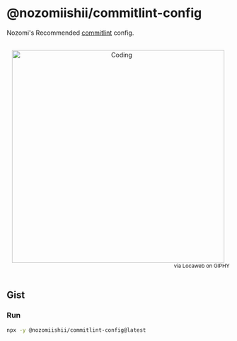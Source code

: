 # @nozomiishii/commitlint-config

Nozomi's Recommended [commitlint](https://commitlint.js.org) config.

<!-- Main Image -->
<br>
<div align="center">
  <img src="https://media.giphy.com/media/487L0pNZKONFN01oHO/giphy.gif" alt="Coding" width="480" />
</div>
<div align="right">
  <small>via Locaweb on GIPHY</small>
</div>
<br>

## Gist

### Run

```bash
npx -y @nozomiishii/commitlint-config@latest
```
